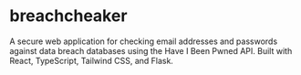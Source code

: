 # breachcheaker
A secure web application for checking email addresses and passwords against data breach databases using the Have I Been Pwned API. Built with React, TypeScript, Tailwind CSS, and Flask.
